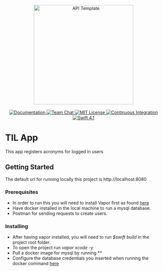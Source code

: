 <p align="center">
    <img src="https://user-images.githubusercontent.com/1342803/36623515-7293b4ec-18d3-11e8-85ab-4e2f8fb38fbd.png" width="320" alt="API Template">
    <br>
    <br>
    <a href="http://docs.vapor.codes/3.0/">
        <img src="http://img.shields.io/badge/read_the-docs-2196f3.svg" alt="Documentation">
    </a>
    <a href="https://discord.gg/vapor">
        <img src="https://img.shields.io/discord/431917998102675485.svg" alt="Team Chat">
    </a>
    <a href="LICENSE">
        <img src="http://img.shields.io/badge/license-MIT-brightgreen.svg" alt="MIT License">
    </a>
    <a href="https://circleci.com/gh/vapor/api-template">
        <img src="https://circleci.com/gh/vapor/api-template.svg?style=shield" alt="Continuous Integration">
    </a>
    <a href="https://swift.org">
        <img src="http://img.shields.io/badge/swift-4.1-brightgreen.svg" alt="Swift 4.1">
    </a>
</p>

# TIL App

This app registers acronyms for logged in users

## Getting Started

The default url for running locally this project is http://localhost:8080

### Prerequisites

* In order to run this you will need to install Vapor first as found [here](https://docs.vapor.codes/3.0/install/macos/)
* Have docker installed in the local machine to run a mysql database.
* Postman for sending requests to create users.

### Installing

* After having vapor installed, you will need to run *$swift build* in the project root folder.
* To open the project run *vapor xcode -y*
* Pull a docker image for mysql by running **
* Configure the database credentials you inserted when running the docker command [here](https://github.com/sebas8824/TILApp/blob/master/Sources/App/configure.swift#L26)
